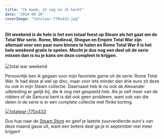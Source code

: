 ```yaml
---
title: "Ik kwam, ik zag en ik kocht"
date: "2014-09-26"
coverImage: "totalwar-770x433.jpg"
---
```


#### Dit weekend is de hele is het een totaal feest op Steam als het gaat om de Total War serie. Rome, Medieval, Shogun en Empire Total War zijn allemaal voor een paar euro binnen te halen en Rome Total War II is het hele weekend gratis te spelen. Mocht je dus nog een deel uit de serie missen dan is nu je kans om deze compleet te krijgen.

![total war weekend](images/total-war-weekend.jpg)

Persoonlijk ben ik gegaan voor mijn favoriete game uit de serie: Rome Total War. Ik had deze al wel op disc, maar voor iets minder dan drie euro zit deze nu ook in mijn Steam collectie. Daarnaast heb ik nu ook de Alexander uitbreiding er gelijk bij, die ik nog niet gespeeld heb. Als je zelf meer van de ridders of de Samurai bent is dat ook geen probleem, want ook van die delen in de serie is er een complete collectie met flinke korting.

[![totalwar-770x433](images/totalwar-770x433.jpg)](http://www.legenddiaries.com/wp-content/uploads/2014/09/totalwar-770x433.jpg)

Dus hup naar de [Steam Store](http://store.steampowered.com/sale/tw_weekend_2014) en geef je laatste zuurverdiende euro's van deze maand gauw uit, want een betere deal ga je in september niet meer krijgen!
